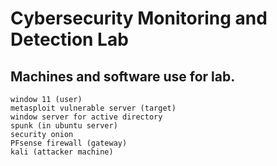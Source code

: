 # Cybersecurity Monitoring and Detection Lab

## Machines and software use for lab.
    window 11 (user)
    metasploit vulnerable server (target)
    window server for active directory 
    spunk (in ubuntu server)
    security onion
    PFsense firewall (gateway)
    kali (attacker machine)

